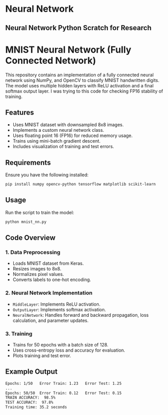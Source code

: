# Neural Network
## Neural Network Python Scratch for Research

# MNIST Neural Network (Fully Connected Network)

This repository contains an implementation of a fully connected neural network using NumPy, and OpenCV to classify MNIST handwritten digits. The model uses multiple hidden layers with ReLU activation and a final softmax output layer. I was trying to this code for checking FP16 stability of training.

## Features
- Uses MNIST dataset with downsampled 8x8 images.
- Implements a custom neural network class.
- Uses floating point 16 (FP16) for reduced memory usage.
- Trains using mini-batch gradient descent.
- Includes visualization of training and test errors.

## Requirements
Ensure you have the following installed:
```bash
pip install numpy opencv-python tensorflow matplotlib scikit-learn
```

## Usage
Run the script to train the model:
```bash
python mnist_nn.py
```

## Code Overview
### 1. Data Preprocessing
- Loads MNIST dataset from Keras.
- Resizes images to 8x8.
- Normalizes pixel values.
- Converts labels to one-hot encoding.

### 2. Neural Network Implementation
- `MiddleLayer`: Implements ReLU activation.
- `OutputLayer`: Implements softmax activation.
- `NeuralNetwork`: Handles forward and backward propagation, loss calculation, and parameter updates.

### 3. Training
- Trains for 50 epochs with a batch size of 128.
- Uses cross-entropy loss and accuracy for evaluation.
- Plots training and test error.

## Example Output
```bash
Epochs: 1/50   Error Train: 1.23   Error Test: 1.25
...
Epochs: 50/50  Error Train: 0.12   Error Test: 0.15
TRAIN ACCURACY:  98.5%
TEST ACCURACY:  97.8%
Training time: 35.2 seconds
```
